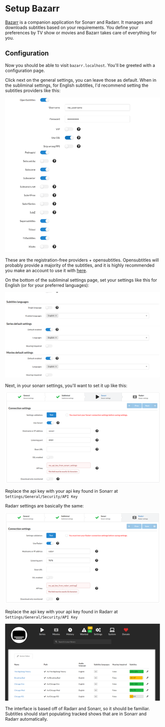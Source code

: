 # Setup Bazarr

[Bazarr](https://github.com/morpheus65535/bazarr) is a companion application for Sonarr and Radarr.
It manages and downloads subtitles based on your requirements.
You define your preferences by TV show or movies and Bazarr takes care of everything for you.

## Configuration

Now you should be able to visit `bazarr.localhost`. You'll be greeted with a configuration page.

Click next on the general settings, you can leave those as default. When in the subliminal settings, for English subtitles, I'd recommend setting the subtitles providers like this:

![Bazarr Subliminal 1](img/bazarr_subliminal_1.png)

These are the registration-free providers + opensubtitles. Opensubtitles will probably provide a majority of the subtitles, and it is highly recommended you make an account to use it with [here](https://www.opensubtitles.org).

On the bottom of the subliminal settings page, set your settings like this for English (or for your preferred languages):

![Bazarr Subliminal 2](img/bazarr_subliminal_2.png)

Next, in your sonarr settings, you'll want to set it up like this:

![Bazarr Sonarr](img/bazarr_sonarr.png)

Replace the api key with your api key found in Sonarr at `Settings/General/Security/API Key`

Radarr settings are basically the same:

![Bazarr Radarr](img/bazarr_radarr.png)

Replace the api key with your api key found in Radarr at `Settings/General/Security/API Key`

![Bazarr Interface](img/bazarr_interface.png)

The interface is based off of Radarr and Sonarr, so it should be familiar. Subtitles should start populating tracked shows that are in Sonarr and Radarr automatically.
